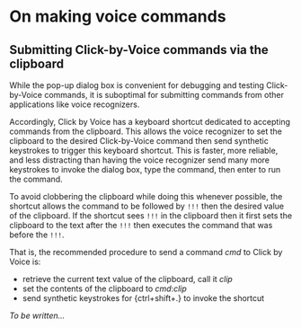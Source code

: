 # On making voice commands

## Submitting Click-by-Voice commands via the clipboard

While the pop-up dialog box is convenient for debugging and testing
Click-by-Voice commands, it is suboptimal for submitting commands from
other applications like voice recognizers.

Accordingly, Click by Voice has a keyboard shortcut dedicated to
accepting commands from the clipboard.  This allows the voice recognizer
to set the clipboard to the desired Click-by-Voice command then send
synthetic keystrokes to trigger this keyboard shortcut.  This is faster,
more reliable, and less distracting than having the voice recognizer
send many more keystrokes to invoke the dialog box, type the command,
then enter to run the command.

To avoid clobbering the clipboard while doing this whenever possible,
the shortcut allows the command to be followed by `!!!` then the desired
value of the clipboard.  If the shortcut sees `!!!` in the clipboard
then it first sets the clipboard to the text after the `!!!` then
executes the command that was before the `!!!`.

That is, the recommended procedure to send a command *cmd*  to Click by
Voice is:

* retrieve the current text value of the clipboard, call it *clip*
* set the contents of the clipboard to *cmd*:*clip*
* send synthetic keystrokes for {ctrl+shift+.} to invoke the shortcut









*To be written...*

